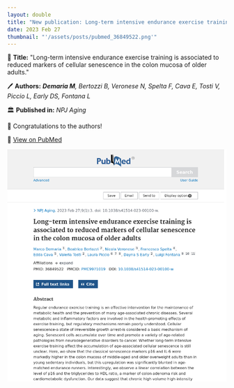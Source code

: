 ```yaml
---
layout: double
title: "New publication: Long-term intensive endurance exercise training is associated to reduced markers of cellular senescence in the colon mucosa of older adults"
date: 2023 Feb 27
thumbnail: "'/assets/posts/pubmed_36849522.png'"
---
```

📖 <strong>Title:</strong> "Long-term intensive endurance exercise training is associated to reduced markers of cellular senescence in the colon mucosa of older adults."  

🖊️ <strong>Authors:</strong> <em><strong>Demaria M</strong>, Bertozzi B, Veronese N, Spelta F, Cava E, Tosti V, Piccio L, Early DS, Fontana L</em>  

🏛️ <strong>Published in:</strong> <em>NPJ Aging</em>  

🎉 Congratulations to the authors!  

🔗 <a href="https://pubmed.ncbi.nlm.nih.gov/36849522/">View on PubMed</a>  

![Publication Image](/assets/posts/pubmed_36849522.png)
